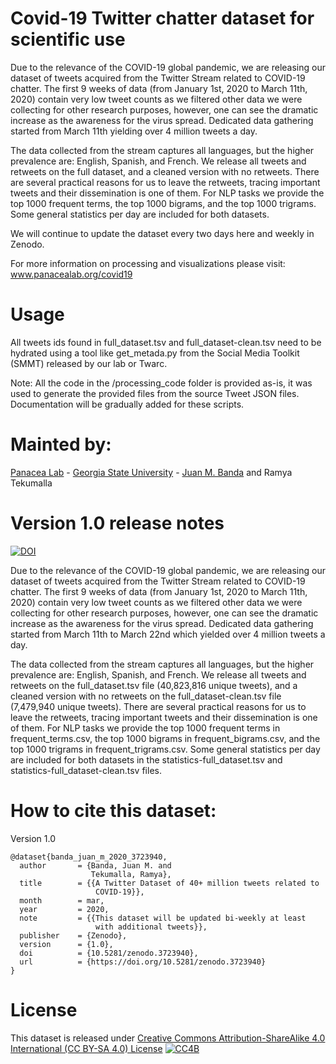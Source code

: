 
# Covid-19 Twitter chatter dataset for scientific use

Due to the relevance of the COVID-19 global pandemic, we are releasing our dataset of tweets acquired from the Twitter Stream related to COVID-19 chatter. The first 9 weeks of data (from January 1st, 2020 to March 11th, 2020) contain very low tweet counts as we filtered other data we were collecting for other research purposes, however, one can see the dramatic increase as the awareness for the virus spread. Dedicated data gathering started from March 11th yielding over 4 million tweets a day.

The data collected from the stream captures all languages, but the higher prevalence are:  English, Spanish, and French. We release all tweets and retweets on the full dataset, and a cleaned version with no retweets. There are several practical reasons for us to leave the retweets, tracing important tweets and their dissemination is one of them. For NLP tasks we provide the top 1000 frequent terms, the top 1000 bigrams, and the top 1000 trigrams. Some general statistics per day are included for both datasets.

We will continue to update the dataset every two days here and weekly in Zenodo. 

For more information on processing and visualizations please visit: www.panacealab.org/covid19

# Usage 

All tweets ids found in full_dataset.tsv and full_dataset-clean.tsv need to be hydrated using a tool like get_metada.py from the Social Media Toolkit (SMMT) released by our lab or Twarc. 

Note: All the code in the /processing_code folder is provided as-is, it was used to generate the provided files from the source Tweet JSON files. Documentation will be gradually added for these scripts. 

# Mainted by:

[Panacea Lab](www.panacealab.org) - [Georgia State University](www.gsu.edu) - [Juan M. Banda](www.jmbanda.com) and Ramya Tekumalla


# Version 1.0 release notes
[![DOI](https://zenodo.org/badge/DOI/10.5281/zenodo.3723940.svg)](https://doi.org/10.5281/zenodo.3723940)

Due to the relevance of the COVID-19 global pandemic, we are releasing our dataset of tweets acquired from the Twitter Stream related to COVID-19 chatter. The first 9 weeks of data (from January 1st, 2020 to March 11th, 2020) contain very low tweet counts as we filtered other data we were collecting for other research purposes, however, one can see the dramatic increase as the awareness for the virus spread. Dedicated data gathering started from March 11th to March 22nd which yielded over 4 million tweets a day.

The data collected from the stream captures all languages, but the higher prevalence are:  English, Spanish, and French. We release all tweets and retweets on the full_dataset.tsv file (40,823,816 unique tweets), and a cleaned version with no retweets on the full_dataset-clean.tsv file (7,479,940 unique tweets). There are several practical reasons for us to leave the retweets, tracing important tweets and their dissemination is one of them. For NLP tasks we provide the top 1000 frequent terms in frequent_terms.csv, the top 1000 bigrams in frequent_bigrams.csv, and the top 1000 trigrams in frequent_trigrams.csv. Some general statistics per day are included for both datasets in the statistics-full_dataset.tsv and statistics-full_dataset-clean.tsv files. 

# How to cite this dataset:

Version 1.0

```
@dataset{banda_juan_m_2020_3723940,
  author       = {Banda, Juan M. and
                  Tekumalla, Ramya},
  title        = {{A Twitter Dataset of 40+ million tweets related to 
                   COVID-19}},
  month        = mar,
  year         = 2020,
  note         = {{This dataset will be updated bi-weekly at least 
                   with additional tweets}},
  publisher    = {Zenodo},
  version      = {1.0},
  doi          = {10.5281/zenodo.3723940},
  url          = {https://doi.org/10.5281/zenodo.3723940}
}
```

# License 

This dataset is released under [Creative Commons Attribution-ShareAlike 4.0 International (CC BY-SA 4.0) License](https://creativecommons.org/licenses/by-sa/4.0/)
[![CC4B](https://mirrors.creativecommons.org/presskit/buttons/88x31/svg/by-sa.svg)](https://creativecommons.org/licenses/by-sa/4.0/)
